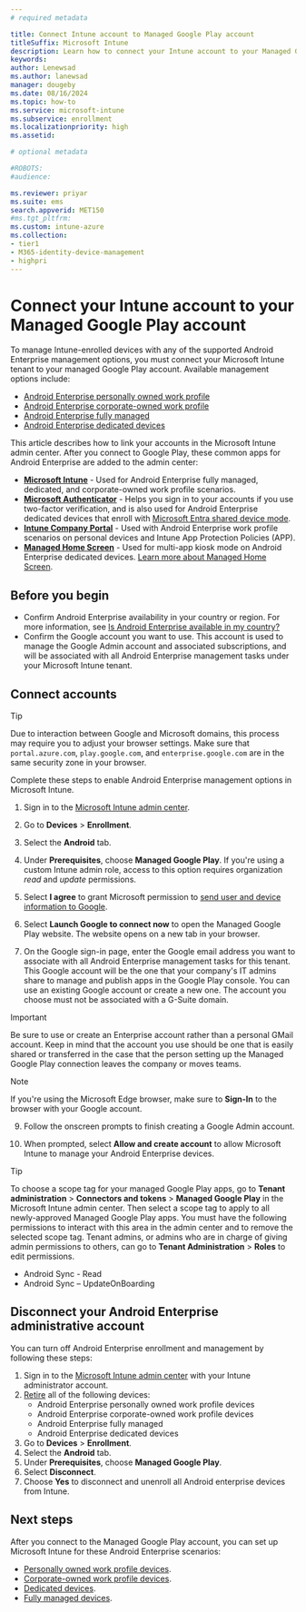 ```yaml
---
# required metadata

title: Connect Intune account to Managed Google Play account 
titleSuffix: Microsoft Intune
description: Learn how to connect your Intune account to your Managed Google Play account.  
keywords:
author: Lenewsad
ms.author: lanewsad
manager: dougeby
ms.date: 08/16/2024
ms.topic: how-to
ms.service: microsoft-intune
ms.subservice: enrollment
ms.localizationpriority: high
ms.assetid: 

# optional metadata

#ROBOTS:
#audience:

ms.reviewer: priyar
ms.suite: ems
search.appverid: MET150
#ms.tgt_pltfrm:
ms.custom: intune-azure
ms.collection:
- tier1
- M365-identity-device-management
- highpri
---
```


# Connect your Intune account to your Managed Google Play account


To manage Intune-enrolled devices with any of the supported Android Enterprise management options, you must connect your Microsoft Intune tenant to your managed Google Play account. Available management options include:  

- [Android Enterprise personally owned work profile](android-work-profile-enroll.md)
- [Android Enterprise corporate-owned work profile](android-corporate-owned-work-profile-enroll.md)
- [Android Enterprise fully managed](android-fully-managed-enroll.md)
- [Android Enterprise dedicated devices](android-kiosk-enroll.md)

This article describes how to link your accounts in the Microsoft Intune admin center. After you connect to Google Play, these common apps for Android Enterprise are added to the admin center:  

- **[Microsoft Intune](https://play.google.com/store/apps/details?id=com.microsoft.intune)** - Used for Android Enterprise fully managed, dedicated, and corporate-owned work profile scenarios.
- **[Microsoft Authenticator](https://play.google.com/store/apps/details?id=com.azure.authenticator)** - Helps you sign in to your accounts if you use two-factor verification, and is also used for Android Enterprise dedicated devices that enroll with [Microsoft Entra shared device mode](/azure/active-directory/develop/msal-shared-devices).
- **[Intune Company Portal](https://play.google.com/store/apps/details?id=com.microsoft.windowsintune.companyportal)** - Used with Android Enterprise work profile scenarios on personal devices and Intune App Protection Policies (APP). 
- **[Managed Home Screen](https://play.google.com/store/apps/details?id=com.microsoft.launcher.enterprise)** - Used for multi-app kiosk mode on Android Enterprise dedicated devices. [Learn more about Managed Home Screen](https://techcommunity.microsoft.com/t5/intune-customer-success/how-to-setup-microsoft-managed-home-screen-on-dedicated-devices/ba-p/1388060).

## Before you begin  

<!-- not applicable until 2408 >[!IMPORTANT]
> Beginning July 2024, we recommend using your Microsoft Entra account to connect to Google Play. As a result of recent changes made by Google, you can now link your Microsoft Entra identity account to a Google account, instead of using a personal Gmail account. For more information about these changes, see [Google blog: How we’re making Android Enterprise signup and access to Google services better](https://blog.google/products/android-enterprise/android-enterprise-signup-google-services/). Current Microsoft Intune tenants who have already associated a Gmail account with Intune will continue to be supported.  -->

- Confirm Android Enterprise availability in your country or region. For more information, see [Is Android Enterprise available in my country?](https://support.google.com/work/android/answer/6270910)
- Confirm the Google account you want to use. This account is used to manage the Google Admin account and associated subscriptions, and will be associated with all Android Enterprise management tasks under your Microsoft Intune tenant.  
<!-- not applicable until 2408- Confirm the Microsoft Entra account you want to use. This account is used to manage the Google Admin account and associated subscriptions, and will be associated with all Android Enterprise management tasks under your Microsoft Intune tenant.  
- Confirm that the Microsoft Entra account has a mailbox set up so that you can complete the validation process required by Google.  -->

## Connect accounts  
> [!TIP]
> Due to interaction between Google and Microsoft domains, this process may require you to adjust your browser settings. Make sure that `portal.azure.com`, `play.google.com`, and `enterprise.google.com` are in the same security zone in your browser.

Complete these steps to enable Android Enterprise management options in Microsoft Intune.  

1. Sign in to the [Microsoft Intune admin center](https://go.microsoft.com/fwlink/?linkid=2109431).  
2. Go to **Devices** > **Enrollment**.   
3. Select the **Android** tab. 
4. Under **Prerequisites**, choose **Managed Google Play**.  If you're using a custom Intune admin role, access to this option requires organization *read* and *update* permissions.  
5. Select **I agree** to grant Microsoft permission to [send user and device information to Google](../protect/data-intune-sends-to-google.md). 
   
6. Select **Launch Google to connect now** to open the Managed Google Play website. The website opens on a new tab in your browser.  
  
<!-- 7. On the Google sign-in page, confirm that the prefilled Microsoft Entra account is the account you want to associate with all Android Enterprise management tasks for this tenant. 

  > [!IMPORTANT]
  > - This account is used to manage the Google Admin account and associated subscriptions, as appropriate. The Microsoft Entra account must have a mailbox set up to complete the validation process required by Google.
  > - We recommend using the Microsoft Entra account you're signed into to create the Google account. After you establish the connection, you can add and remove more administrators, if needed, in the Google admin console. -->

7. On the Google sign-in page, enter the Google email address you want to associate with all Android Enterprise management tasks for this tenant. This Google account will be the one that your company's IT admins share to manage and publish apps in the Google Play console. You can use an existing Google account or create a new one. The account you choose must not be associated with a G-Suite domain.

  >[!Important]
   > Be sure to use or create an Enterprise account rather than a personal GMail account. Keep in mind that the account you use should be one that is easily shared or
   > transferred in the case that the person setting up the Managed Google Play connection leaves the company or moves teams.  
    
   > [!Note]
   > If you're using the Microsoft Edge browser, make sure to **Sign-In** to the browser with your Google account.  

9. Follow the onscreen prompts to finish creating a Google Admin account.  

10. When prompted, select **Allow and create account** to allow Microsoft Intune to manage your Android Enterprise devices. 

> [!TIP]
> To choose a scope tag for your managed Google Play apps, go to **Tenant administration** > **Connectors and tokens** > **Managed Google Play** in the Microsoft Intune admin center.  Then select a scope tag to apply to all newly-approved Managed Google Play apps. You must have the following permissions to interact with this area in the admin center and to remove the selected scope tag. Tenant admins, or admins who are in charge of giving admin permissions to others, can go to **Tenant Administration** > **Roles** to edit permissions.   
   >  - Android Sync - Read
   >  - Android Sync – UpdateOnBoarding  

## Disconnect your Android Enterprise administrative account

You can turn off Android Enterprise enrollment and management by following these steps:

1. Sign in to the [Microsoft Intune admin center](https://go.microsoft.com/fwlink/?linkid=2109431) with your Intune administrator account.  
2. [Retire](../remote-actions/devices-wipe.md#retire) all of the following devices:
    - Android Enterprise personally owned work profile devices
    - Android Enterprise corporate-owned work profile devices
    - Android Enterprise fully managed
    - Android Enterprise dedicated devices  
2. Go to **Devices** > **Enrollment**.   
3. Select the **Android** tab. 
3. Under **Prerequisites**, choose **Managed Google Play**.  
4. Select **Disconnect**.    
4. Choose **Yes** to disconnect and unenroll all Android enterprise devices from Intune.  

## Next steps

After you connect to the Managed Google Play account, you can set up Microsoft Intune for these Android Enterprise scenarios:  
- [Personally owned work profile devices](android-work-profile-enroll.md).
- [Corporate-owned work profile devices](android-corporate-owned-work-profile-enroll.md). 
- [Dedicated devices](android-kiosk-enroll.md).
- [Fully managed devices](android-fully-managed-enroll.md). 
